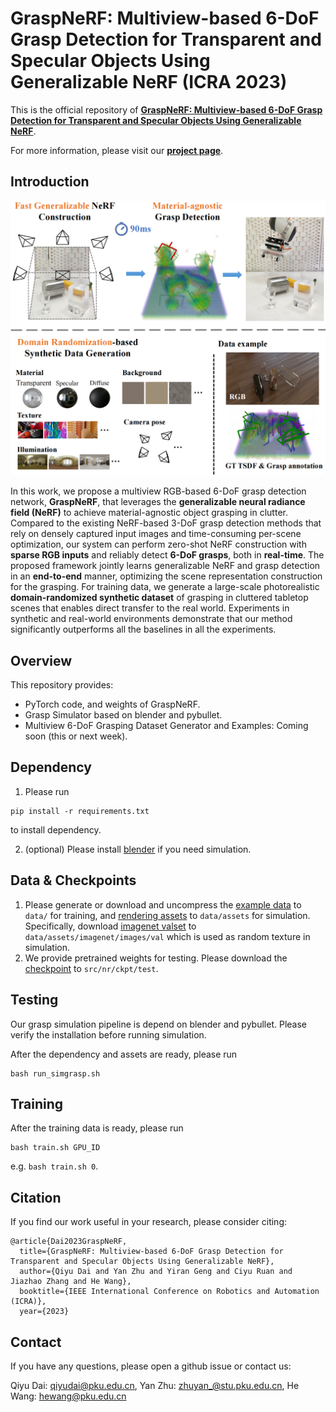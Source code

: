 # GraspNeRF: Multiview-based 6-DoF Grasp Detection for Transparent and Specular Objects Using Generalizable NeRF (ICRA 2023)

This is the official repository of [**GraspNeRF: Multiview-based 6-DoF Grasp Detection for Transparent and Specular Objects Using Generalizable NeRF**](https://arxiv.org/abs/2210.06575).

For more information, please visit our [**project page**](https://pku-epic.github.io/GraspNeRF/).

## Introduction
<img src="images/teaser.png" width="640">

In this work, we propose a multiview RGB-based 6-DoF grasp detection network, **GraspNeRF**, 
that leverages the **generalizable neural radiance field (NeRF)** to achieve material-agnostic object grasping in clutter. 
Compared to the existing NeRF-based 3-DoF grasp detection methods that rely on densely captured input images and time-consuming per-scene optimization, 
our system can perform zero-shot NeRF construction with **sparse RGB inputs** and reliably detect **6-DoF grasps**, both in **real-time**. 
The proposed framework jointly learns generalizable NeRF and grasp detection in an **end-to-end** manner, optimizing the scene representation construction for the grasping. 
For training data, we generate a large-scale photorealistic **domain-randomized synthetic dataset** of grasping in cluttered tabletop scenes that enables direct transfer to the real world. 
Experiments in synthetic and real-world environments demonstrate that our method significantly outperforms all the baselines in all the experiments.

## Overview
This repository provides:
- PyTorch code, and weights of GraspNeRF.
- Grasp Simulator based on blender and pybullet.
- Multiview 6-DoF Grasping Dataset Generator and Examples: Coming soon (this or next week).

## Dependency
1. Please run 
```
pip install -r requirements.txt
```
to install dependency.

2. (optional) Please install [blender](https://www.blender.org/) if you need simulation.
## Data & Checkpoints
1. Please generate or download and uncompress the [example data](https://drive.google.com/file/d/1Ku-EotayUhfv5DtXAvFitGzzdMF84Ve2/view?usp=share_link) to `data/` for training, and [rendering assets](https://drive.google.com/file/d/1Udvi2QQ6AtYDLUWY0oH-PO2R6kZBxJLT/view?usp=share_link) to `data/assets` for simulation. 
Specifically, download [imagenet valset](https://image-net.org/data/ILSVRC/2010/ILSVRC2010_images_val.tar) to `data/assets/imagenet/images/val` which is used as random texture in simulation. 
2. We provide pretrained weights for testing. Please download the [checkpoint](https://drive.google.com/file/d/1k-Cy4NO2isCBYc3az-34HEdcNxDptDgU/view?usp=share_link) to `src/nr/ckpt/test`. 

## Testing
Our grasp simulation pipeline is depend on blender and pybullet. Please verify the installation before running simulation.

After the dependency and assets are ready, please run 
```
bash run_simgrasp.sh
```


## Training
After the training data is ready, please run
```
bash train.sh GPU_ID
```
e.g. `bash train.sh 0`.

## Citation
If you find our work useful in your research, please consider citing:

```
@article{Dai2023GraspNeRF,
  title={GraspNeRF: Multiview-based 6-DoF Grasp Detection for Transparent and Specular Objects Using Generalizable NeRF},
  author={Qiyu Dai and Yan Zhu and Yiran Geng and Ciyu Ruan and Jiazhao Zhang and He Wang},
  booktitle={IEEE International Conference on Robotics and Automation (ICRA)},
  year={2023}
```

## Contact
If you have any questions, please open a github issue or contact us:

Qiyu Dai: qiyudai@pku.edu.cn, Yan Zhu: zhuyan_@stu.pku.edu.cn, He Wang: hewang@pku.edu.cn